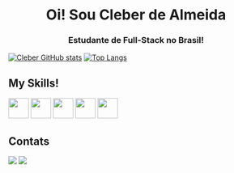 <h1 align="center">Oi! Sou Cleber de Almeida</h1>
<h3 align="center">Estudante de Full-Stack no Brasil!</h3>

[![Cleber GitHub stats](https://github-readme-stats.vercel.app/api?username=cleberalmeidaffsr&show_icons=true&theme=onedark&card_width=477px&line_height=20)](https://github.com/anuraghazra/github-readme-stats)                                                                                                                                                           [![Top Langs](https://github-readme-stats.vercel.app/api/top-langs/?username=cleberalmeidaffsr&layout=compact&theme=onedark&card_width=477px&line_height=20)](https://github.com/anuraghazra/github-readme-stats)
  
## My Skills!

<img height="40px" width="40px" style="max-width:100%;" src="https://cdn.jsdelivr.net/gh/devicons/devicon/icons/css3/css3-original.svg" />                            <img height="40px" width="40px" style="max-width:100%;" src="https://cdn.jsdelivr.net/gh/devicons/devicon/icons/javascript/javascript-original.svg" />                 <img height="40px" width="40px" style="max-width:100%;" src="https://cdn.jsdelivr.net/gh/devicons/devicon/icons/python/python-original.svg" /> 
<img height="40px" width="40px" style="max-width:100%;" src="https://cdn.jsdelivr.net/gh/devicons/devicon/icons/react/react-original.svg" /> 
<img height="40px" width="40px" style="max-width:100%;" src="https://cdn.jsdelivr.net/gh/devicons/devicon/icons/typescript/typescript-original.svg" /> 
 
## Contats

<div>
  <a href = "mailto:cleberdealmeida23@gmail.com"><img src="https://img.shields.io/badge/-Gmail-%23333?style=for-the-badge&logo=gmail&logoColor=white" target="_blank"></a>
  <a href="https://www.linkedin.com/in/cleberdealmeidaffsr" target="_blank"><img src="https://img.shields.io/badge/-LinkedIn-%230077B5?style=for-the-badge&logo=linkedin&logoColor=white" target="_blank"></a>
</div>
          
            

          
          
          
          
